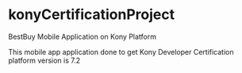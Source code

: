 # konyCertificationProject
BestBuy Mobile Application on Kony Platform

This mobile app application done to get Kony Developer Certification
platform version is 7.2
